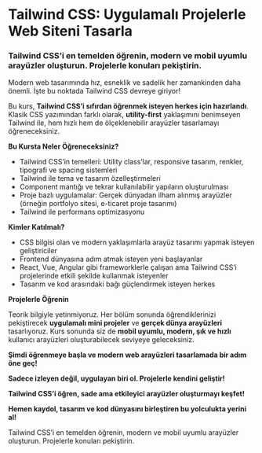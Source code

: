 # Tailwind CSS: Uygulamalı Projelerle Web Siteni Tasarla

### Tailwind CSS’i en temelden öğrenin, modern ve mobil uyumlu arayüzler oluşturun. Projelerle konuları pekiştirin.

Modern web tasarımında hız, esneklik ve sadelik her zamankinden daha önemli. İşte bu noktada Tailwind CSS devreye giriyor!

Bu kurs, **Tailwind CSS’i sıfırdan öğrenmek isteyen herkes için hazırlandı**. Klasik CSS yazımından farklı olarak, **utility-first** yaklaşımını benimseyen Tailwind ile, hem hızlı hem de ölçeklenebilir arayüzler tasarlamayı öğreneceksiniz.

**Bu Kursta Neler Öğreneceksiniz?**

- Tailwind CSS’in temelleri: Utility class’lar, responsive tasarım, renkler, tipografi ve spacing sistemleri
- Tailwind ile tema ve tasarım özelleştirmeleri
- Component mantığı ve tekrar kullanılabilir yapıların oluşturulması
- Proje bazlı uygulamalar: Gerçek dünyadan ilham alınmış arayüzler (örneğin portfolyo sitesi, e-ticaret proje tasarımı)
- Tailwind ile performans optimizasyonu

**Kimler Katılmalı?**

- CSS bilgisi olan ve modern yaklaşımlarla arayüz tasarımı yapmak isteyen geliştiriciler
- Frontend dünyasına adım atmak isteyen yeni başlayanlar
- React, Vue, Angular gibi frameworklerle çalışan ama Tailwind CSS’i projelerinde etkili şekilde kullanmak isteyenler
- Tasarım ve kod arasındaki bağı güçlendirmek isteyen herkes

**Projelerle Öğrenin**

Teorik bilgiyle yetinmiyoruz. Her bölüm sonunda öğrendiklerinizi pekiştirecek **uygulamalı mini projeler** ve **gerçek dünya arayüzleri** tasarlıyoruz.
Kurs sonunda siz de **mobil uyumlu, modern, şık ve hızlı** kullanıcı arayüzleri oluşturabilecek seviyeye geleceksiniz.

**Şimdi öğrenmeye başla ve modern web arayüzleri tasarlamada bir adım öne geç!**

**Sadece izleyen değil, uygulayan biri ol. Projelerle kendini geliştir!**

**Tailwind CSS’i öğren, sade ama etkileyici arayüzler oluşturmayı keşfet!**

**Hemen kaydol, tasarım ve kod dünyasını birleştiren bu yolculukta yerini al!**

Tailwind CSS’i en temelden öğrenin, modern ve mobil uyumlu arayüzler oluşturun. Projelerle konuları pekiştirin.
